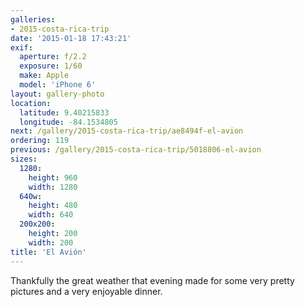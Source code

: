 ```yaml
---
galleries:
- 2015-costa-rica-trip
date: '2015-01-18 17:43:21'
exif:
  aperture: f/2.2
  exposure: 1/60
  make: Apple
  model: 'iPhone 6'
layout: gallery-photo
location:
  latitude: 9.40215833
  longitude: -84.1534805
next: /gallery/2015-costa-rica-trip/ae8494f-el-avion
ordering: 119
previous: /gallery/2015-costa-rica-trip/5018806-el-avion
sizes:
  1280:
    height: 960
    width: 1280
  640w:
    height: 480
    width: 640
  200x200:
    height: 200
    width: 200
title: 'El Avión'
---
```


Thankfully the great weather that evening made for some very pretty pictures and a very enjoyable dinner.

